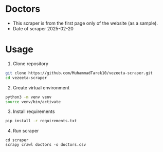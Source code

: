# Doctors

- This scraper is from the first page only of the website (as a sample).
- Date of scraper 2025-02-20

# Usage

1. Clone repository

```bash
git clone https://github.com/MuhammadTarek10/vezeeta-scraper.git
cd vezeeta-scraper
```

2. Create virtual environment

```bash
python3 -m venv venv
source venv/bin/activate
```

3. Install requirements

```bash
pip install -r requirements.txt
```

4. Run scraper

```
cd scraper
scrapy crawl doctors -o doctors.csv
```
